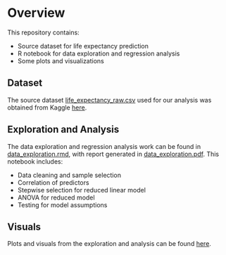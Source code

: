 # Overview

This repository contains:  

- Source dataset for life expectancy prediction
- R notebook for data exploration and regression analysis 
- Some plots and visualizations

## Dataset

The source dataset [life_expectancy_raw.csv](data/life_expectancy_raw.csv) used for our analysis was obtained from Kaggle [here](https://www.kaggle.com/kumarajarshi/life-expectancy-who).

## Exploration and Analysis

The data exploration and regression analysis work can be found in [data_exploration.rmd](data_exploration.Rmd), with report generated in [data_exploration.pdf](data_exploration.pdf). This notebook includes:  

- Data cleaning and sample selection
- Correlation of predictors
- Stepwise selection for reduced linear model
- ANOVA for reduced model
- Testing for model assumptions

## Visuals

Plots and visuals from the exploration and analysis can be found [here](visuals).